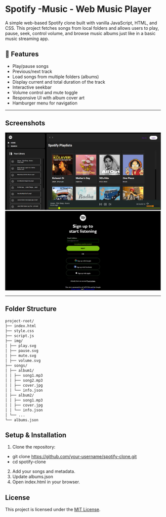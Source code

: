 # Spotify -Music - Web Music Player

A simple web-based Spotify clone built with vanilla JavaScript, HTML, and CSS. This project fetches songs from local folders and allows users to play, pause, seek, control volume, and browse music albums just like in a basic music streaming app.


## 🚀 Features

-  Play/pause songs
-  Previous/next track
-  Load songs from multiple folders (albums)
-  Display current and total duration of the track
-  Interactive seekbar
-  Volume control and mute toggle
-  Responsive UI with album cover art
-  Hamburger menu for navigation
  
---

## Screenshots
![Top](img/landing.png)
![Mid](img/signup.png)
 
---
## Folder Structure
```plaintext
project-root/
├── index.html
├── style.css
├── script.js
├── img/
│ ├── play.svg
│ ├── pause.svg
│ ├── mute.svg
│ ├── volume.svg
├── songs/
│ ├── album1/
│ │ ├── song1.mp3
│ │ ├── song2.mp3
│ │ ├── cover.jpg
│ │ └── info.json
│ ├── album2/
│ │ ├── song1.mp3
│ │ ├── cover.jpg
│ │ └── info.json
│ └── ...
└── albums.json
```

## Setup & Installation
1. Clone the repository:
- git clone https://github.com/your-username/spotify-clone.git  
- cd spotify-clone   
2. Add your songs and metadata.        
3. Update albums.json   
4. Open index.html in your browser.     

## License
This project is licensed under the [MIT License](https://opensource.org/licenses/MIT).
